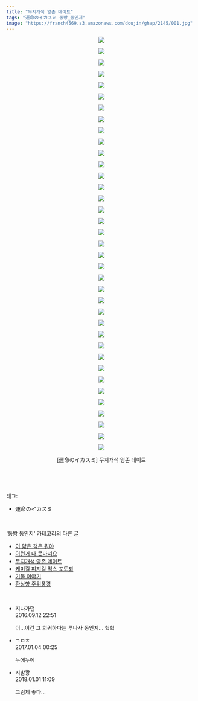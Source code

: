 ```yaml
---
title: "무지개색 영존 데이트"
tags: "運命のイカスミ 동방_동인지"
image: "https://franch4569.s3.amazonaws.com/doujin/ghap/2145/001.jpg"
---
```

<div class="article">
<p style="text-align: center; clear: none; float: none;"><img src="{{ site.imgserver2 }}/ghap/2145/001.jpg"/></p>
<p style="text-align: center; clear: none; float: none;"><img src="{{ site.imgserver2 }}/ghap/2145/002.jpg"/></p>
<p style="text-align: center; clear: none; float: none;"><img src="{{ site.imgserver2 }}/ghap/2145/003.jpg"/></p>
<p style="text-align: center; clear: none; float: none;"><img src="{{ site.imgserver2 }}/ghap/2145/004.jpg"/></p>
<p style="text-align: center; clear: none; float: none;"><img src="{{ site.imgserver2 }}/ghap/2145/005.jpg"/></p>
<p style="text-align: center; clear: none; float: none;"><img src="{{ site.imgserver2 }}/ghap/2145/006.jpg"/></p>
<p style="text-align: center; clear: none; float: none;"><img src="{{ site.imgserver2 }}/ghap/2145/007.jpg"/></p>
<p style="text-align: center; clear: none; float: none;"><img src="{{ site.imgserver2 }}/ghap/2145/008.jpg"/></p>
<p style="text-align: center; clear: none; float: none;"><img src="{{ site.imgserver2 }}/ghap/2145/009.jpg"/></p>
<p style="text-align: center; clear: none; float: none;"><img src="{{ site.imgserver2 }}/ghap/2145/010.jpg"/></p>
<p style="text-align: center; clear: none; float: none;"><img src="{{ site.imgserver2 }}/ghap/2145/011.jpg"/></p>
<p style="text-align: center; clear: none; float: none;"><img src="{{ site.imgserver2 }}/ghap/2145/012.jpg"/></p>
<p style="text-align: center; clear: none; float: none;"><img src="{{ site.imgserver2 }}/ghap/2145/013.jpg"/></p>
<p style="text-align: center; clear: none; float: none;"><img src="{{ site.imgserver2 }}/ghap/2145/014.jpg"/></p>
<p style="text-align: center; clear: none; float: none;"><img src="{{ site.imgserver2 }}/ghap/2145/015.jpg"/></p>
<p style="text-align: center; clear: none; float: none;"><img src="{{ site.imgserver2 }}/ghap/2145/016.jpg"/></p>
<p style="text-align: center; clear: none; float: none;"><img src="{{ site.imgserver2 }}/ghap/2145/017.jpg"/></p>
<p style="text-align: center; clear: none; float: none;"><img src="{{ site.imgserver2 }}/ghap/2145/018.jpg"/></p>
<p style="text-align: center; clear: none; float: none;"><img src="{{ site.imgserver2 }}/ghap/2145/019.jpg"/></p>
<p style="text-align: center; clear: none; float: none;"><img src="{{ site.imgserver2 }}/ghap/2145/020.jpg"/></p>
<p style="text-align: center; clear: none; float: none;"><img src="{{ site.imgserver2 }}/ghap/2145/021.jpg"/></p>
<p style="text-align: center; clear: none; float: none;"><img src="{{ site.imgserver2 }}/ghap/2145/022.jpg"/></p>
<p style="text-align: center; clear: none; float: none;"><img src="{{ site.imgserver2 }}/ghap/2145/023.jpg"/></p>
<p style="text-align: center; clear: none; float: none;"><img src="{{ site.imgserver2 }}/ghap/2145/024.jpg"/></p>
<p style="text-align: center; clear: none; float: none;"><img src="{{ site.imgserver2 }}/ghap/2145/025.jpg"/></p>
<p style="text-align: center; clear: none; float: none;"><img src="{{ site.imgserver2 }}/ghap/2145/026.jpg"/></p>
<p style="text-align: center; clear: none; float: none;"><img src="{{ site.imgserver2 }}/ghap/2145/027.jpg"/></p>
<p style="text-align: center; clear: none; float: none;"><img src="{{ site.imgserver2 }}/ghap/2145/028.jpg"/></p>
<p style="text-align: center; clear: none; float: none;"><img src="{{ site.imgserver2 }}/ghap/2145/029.jpg"/></p>
<p style="text-align: center; clear: none; float: none;"><img src="{{ site.imgserver2 }}/ghap/2145/030.jpg"/></p>
<p style="text-align: center; clear: none; float: none;"><img src="{{ site.imgserver2 }}/ghap/2145/031.jpg"/></p>
<p style="text-align: center; clear: none; float: none;"><img src="{{ site.imgserver2 }}/ghap/2145/032.jpg"/></p>
<p style="text-align: center; clear: none; float: none;"><img src="{{ site.imgserver2 }}/ghap/2145/033.jpg"/></p>
<p style="text-align: center; clear: none; float: none;"><img src="{{ site.imgserver2 }}/ghap/2145/034.jpg"/></p>
<p style="text-align: center; clear: none; float: none;"><img src="{{ site.imgserver2 }}/ghap/2145/035.jpg"/></p>
<p style="text-align: center; clear: none; float: none;"><img src="{{ site.imgserver2 }}/ghap/2145/036.jpg"/></p>
<p style="text-align: center; clear: none; float: none;"><img src="{{ site.imgserver2 }}/ghap/2145/037.jpg"/></p>
<p style="text-align: center; clear: none; float: none;">[運命のイカスミ] 무지개색 영존 데이트</p>
<p><br/></p>
</div><br/>
<div class="tagTrail">
<p>태그: </p>
<ul>
<li>運命のイカスミ</li>
</ul>
</div><br/>
<div class="another">
<p>'동방 동인지' 카테고리의 다른 글</p>
<ul>
<li><a href="/ghap_2147">이 얇은 책은 뭐야</a></li>
<li><a href="/ghap_2146">이런거 다 못마셔요</a></li>
<li><a href="/ghap_2145">무지개색 영존 데이트</a></li>
<li><a href="/ghap_2144">케미컬 피지컬 믹스 포토푀</a></li>
<li><a href="/ghap_2142">기물 이야기</a></li>
<li><a href="/ghap_2141">환상향 주위풍경</a></li>
</ul>
</div><br/>
<div class="cb_module cb_fluid">
<div class="cb_wrt cb_profile">
<div class="comment">
<ul>
<li class="cb_thumb_off" id="comment14804417">
<div class="cb_comment_area">
<div class="cb_info_area">
<div class="cb_section">
<span class="cb_nick_name">지나가던</span>
</div>
<div class="cb_section">
<span class="cb_date">2016.09.12 22:51 </span>
</div>
</div>
<div class="cb_dsc_comment">
<p class="cb_dsc">
											이...이건 그 희귀하다는 루나사 동인지... 헠헠
										</p>
</div>
</div></li>
<li class="cb_thumb_off" id="comment14882677">
<div class="cb_comment_area">
<div class="cb_info_area">
<div class="cb_section">
<span class="cb_nick_name">ㄱㅁㅎ</span>
</div>
<div class="cb_section">
<span class="cb_date">2017.01.04 00:25 </span>
</div>
</div>
<div class="cb_dsc_comment">
<p class="cb_dsc">
											누에누에
										</p>
</div>
</div></li>
<li class="cb_thumb_off" id="comment15164082">
<div class="cb_comment_area">
<div class="cb_info_area">
<div class="cb_section">
<span class="cb_nick_name">시밤쾅</span>
</div>
<div class="cb_section">
<span class="cb_date">2018.01.01 11:09 </span>
</div>
</div>
<div class="cb_dsc_comment">
<p class="cb_dsc">
											그림체 좋다...
										</p>
</div>
</div></li>
</ul>
</div>
</div><!-- commentList close -->
</div><br/>
